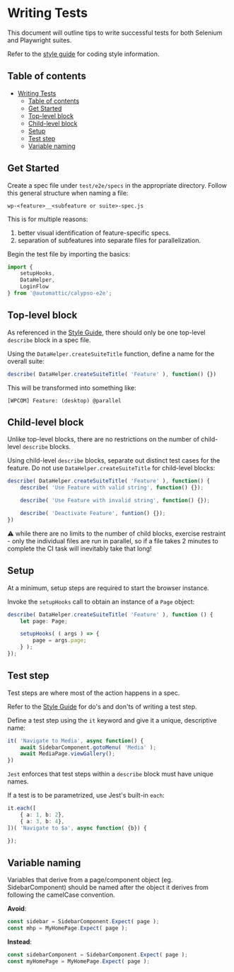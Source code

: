 # Writing Tests

This document will outline tips to write successful tests for both Selenium and Playwright suites.

Refer to the [style guide](docs/style-guide.md) for coding style information.

## Table of contents

<!-- TOC -->

- [Writing Tests](#writing-tests)
    - [Table of contents](#table-of-contents)
    - [Get Started](#get-started)
    - [Top-level block](#top-level-block)
    - [Child-level block](#child-level-block)
    - [Setup](#setup)
    - [Test step](#test-step)
    - [Variable naming](#variable-naming)

<!-- /TOC -->

## Get Started

Create a spec file under `test/e2e/specs` in the appropriate directory. 
Follow this general structure when naming a file:

`wp-<feature>__<subfeature or suite>-spec.js`

This is for multiple reasons:
1. better visual identification of feature-specific specs.
2. separation of subfeatures into separate files for parallelization.

Begin the test file by importing the basics:

```typescript
import {
	setupHooks,
	DataHelper,
	LoginFlow
} from '@automattic/calypso-e2e';
```

## Top-level block

As referenced in the [Style Guide](style-guide-playwright.md#Tests), there should only be one top-level `describe` block in a spec file. 

Using the `DataHelper.createSuiteTitle` function, define a name for the overall suite:

```typescript
describe( DataHelper.createSuiteTitle( 'Feature' ), function() {})
```

This will be transformed into something like:

```
[WPCOM] Feature: (desktop) @parallel
```

## Child-level block

Unlike top-level blocks, there are no restrictions on the number of child-level `describe` blocks.

Using child-level `describe` blocks, separate out distinct test cases for the feature. Do not use `DataHelper.createSuiteTitle` for child-level blocks:

```typescript
describe( DataHelper.createSuiteTitle( 'Feature' ), function() {
	describe( 'Use Feature with valid string', function() {});

	describe( 'Use Feature with invalid string', function() {});

	describe( 'Deactivate Feature', funtion() {});
})
```

:warning: while there are no limits to the number of child blocks, exercise restraint - only the individual files are run in parallel, so if a file takes 2 minutes to complete the CI task will inevitably take that long!

## Setup

At a minimum, setup steps are required to start the browser instance.

Invoke the `setupHooks` call to obtain an instance of a `Page` object:

```typescript
describe( DataHelper.createSuiteTitle( 'Feature' ), function () {
	let page: Page;

	setupHooks( ( args ) => {
		page = args.page;
	} );
});
```

## Test step

Test steps are where most of the action happens in a spec.

Refer to the [Style Guide](style-guide-playwright.md#test-steps) for do's and don'ts of writing a test step.

Define a test step using the `it` keyword and give it a unique, descriptive name:

```typescript
it( 'Navigate to Media', async function() {
	await SidebarComponent.gotoMenu( 'Media' );
	await MediaPage.viewGallery();
})
```

`Jest` enforces that test steps within a `describe` block must have unique names.

If a test is to be parametrized, use Jest's built-in `each`:

```typescript
it.each([
	{ a: 1, b: 2},
	{ a: 3, b: 4},
])( 'Navigate to $a', async function( {b}) {

});
```

## Variable naming

Variables that derive from a page/component object (eg. SidebarComponent) should be named after the object it derives from following the camelCase convention.

**Avoid**:

```typescript
const sidebar = SidebarComponent.Expect( page );
const mhp = MyHomePage.Expect( page );
```

**Instead**:

```typescript
const sidebarComponent = SidebarComponent.Expect( page );
const myHomePage = MyHomePage.Expect( page );
```

